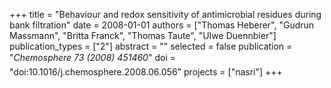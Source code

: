 +++
title = "Behaviour and redox sensitivity of antimicrobial residues during bank filtration"
date = 2008-01-01
authors = ["Thomas Heberer", "Gudrun Massmann", "Britta Franck", "Thomas Taute", "UIwe Duennbier"]
publication_types = ["2"]
abstract = ""
selected = false
publication = "*Chemosphere 73 (2008) 451460*"
doi = "doi:10.1016/j.chemosphere.2008.06.056"
projects = ["nasri"]
+++

